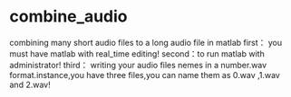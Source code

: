 # combine_audio
combining many short audio files to a long audio file in matlab
first： you must have matlab with real_time editing!
second：to run matlab with administrator!
third： writing your audio files nemes in a number.wav format.instance,you have three files,you can name them as 0.wav ,1.wav and 2.wav!

